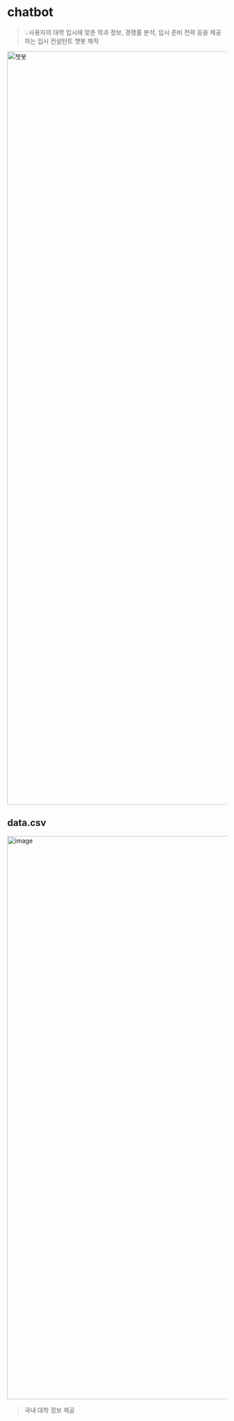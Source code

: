 # chatbot
> 💡사용자의 대학 입시에 맞춘 학과 정보, 경쟁률 분석, 입시 준비 전략 등을 제공하는 입시 컨설턴트 챗봇 제작
<img width="1728" alt="챗봇" src="https://github.com/user-attachments/assets/7eea15e6-f1c5-4983-8c4f-3e4d1cf565e9">

## data.csv
<img width="1292" alt="image" src="https://github.com/user-attachments/assets/7fcc9230-70b7-42b1-ad39-d4a9ddb23ec0">

> 국내 대학 정보 제공
